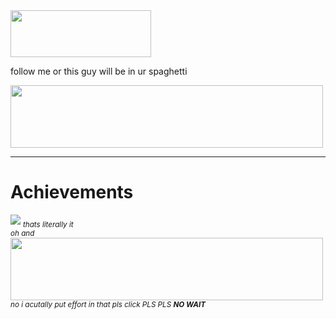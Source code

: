 <img height="75px" width="225px" src="https://komarev.com/ghpvc/?username=dacoder101&label=pog+viewssssss&color=green">
<p>follow me or this guy will be in ur spaghetti</p>
<img height="100px"width="500px"src="https://m.media-amazon.com/images/S/aplus-media/vc/a0b2ca3e-d921-4ab8-b750-49bc30b1af5e._SR300,300_.jpg">
<hr>
<h1>Achievements</h1>
<img src="https://user-images.githubusercontent.com/107454678/220548624-031f674f-1698-4022-8837-f33c2b1f572b.png">
<sub><i>thats literally it<br>oh and</i></sub><br>
<a href="https://dacoder101.github.io/rickin" target="_blank"><img height="100px" width="500px"src="https://media.tenor.com/yheo1GGu3FwAAAAC/rick-roll-rick-ashley.gif"></a>
<br><sub><i>no i acutally put effort in that pls click PLS PLS <b>NO WAIT</b></i></sub>
